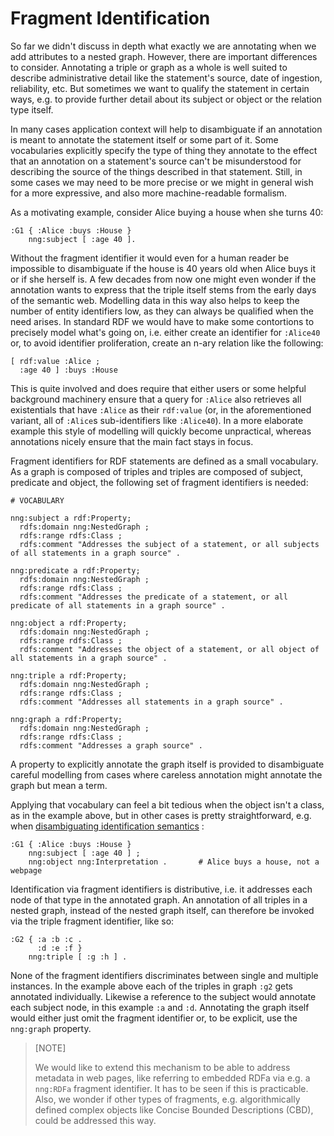 # Fragment Identification

So far we didn't discuss in depth what exactly we are annotating when we add attributes to a nested graph. However, there are important differences to consider.
Annotating a triple or graph as a whole is well suited to describe administrative detail like the statement's source, date of ingestion, reliability, etc.
But sometimes we want to qualify the statement in certain ways, e.g. to provide further detail about its subject or object or the relation type itself.

In many cases application context will help to disambiguate if an annotation is meant to annotate the statement itself or some part of it. Some vocabularies explicitly specify the type of thing they annotate to the effect that an annotation on a statement's source can't be misunderstood for describing the source of the things described in that statement.
Still, in some cases we may need to be more precise or we might in general wish for a more expressive, and also more machine-readable formalism.

As a motivating example, consider Alice buying a house when she turns 40:

```turtle
:G1 { :Alice :buys :House }
    nng:subject [ :age 40 ].
```

Without the fragment identifier it would even for a human reader be impossible to disambiguate if the house is 40 years old when Alice buys it or if she herself is. A few decades from now one might even wonder if the annotation wants to express that the triple itself stems from the early days of the semantic web.
Modelling data in this way also helps to keep the number of entity identifiers low, as they can always be qualified when the need arises. In standard RDF we would have to make some contortions to precisely model what's going on, i.e. either create an identifier for `:Alice40` or, to avoid identifier proliferation, create an n-ary relation like the following:

```turtle
[ rdf:value :Alice ;
  :age 40 ] :buys :House
```

This is quite involved and does require that either users or some helpful background machinery ensure that a query for `:Alice` also retrieves all existentials that have `:Alice` as their `rdf:value` (or, in the aforementioned variant, all of `:Alice`s sub-identifiers like `:Alice40`). In a more elaborate example this style of modelling will quickly become unpractical, whereas annotations nicely ensure that the main fact stays in focus.

Fragment identifiers for RDF statements are defined as a small vocabulary. As a graph is composed of triples and triples are composed of subject, predicate and object, the following set of fragment identifiers is needed:

```turtle
# VOCABULARY

nng:subject a rdf:Property;
  rdfs:domain nng:NestedGraph ;
  rdfs:range rdfs:Class ;
  rdfs:comment "Addresses the subject of a statement, or all subjects of all statements in a graph source" .

nng:predicate a rdf:Property;
  rdfs:domain nng:NestedGraph ;
  rdfs:range rdfs:Class ;
  rdfs:comment "Addresses the predicate of a statement, or all predicate of all statements in a graph source" .

nng:object a rdf:Property;
  rdfs:domain nng:NestedGraph ;
  rdfs:range rdfs:Class ;
  rdfs:comment "Addresses the object of a statement, or all object of all statements in a graph source" .

nng:triple a rdf:Property;
  rdfs:domain nng:NestedGraph ;
  rdfs:range rdfs:Class ;
  rdfs:comment "Addresses all statements in a graph source" .

nng:graph a rdf:Property;
  rdfs:domain nng:NestedGraph ;
  rdfs:range rdfs:Class ;
  rdfs:comment "Addresses a graph source" .
```

A property to explicitly annotate the graph itself is provided to disambiguate careful modelling from cases where careless annotation might annotate the graph but mean a term.

Applying that vocabulary can feel a bit tedious when the object isn't a class, as in the example above, but in other cases is pretty straightforward, e.g. when [disambiguating identification semantics](identification.md) :

```turtle
:G1 { :Alice :buys :House }
    nng:subject [ :age 40 ] ;
    nng:object nng:Interpretation .       # Alice buys a house, not a webpage
```

<!--
To ease the pain, we define some syntactic sugar:
- `:someIRI?s` to refer to the subject
- `:someIRI?p` to refer to the predicate
- `:someIRI?o` to refer to the object
- `:someIRI?t` to refer to the triple
- `:someIRI?g` to refer to the graph

For example:
```
:g1{ :a :b :c } 
:g1?s :d :e .
```
annotates the subject `:a` in `:g1` alone. 

Annotating multiple fragments is possible in the same way:
```
:g1 { :a :b :c } 
:g1?s :d :e .
:g1?o :d :f .
```
-->

Identification via fragment identifiers is distributive, i.e. it addresses each node of that type in the annotated graph. An annotation of all triples in a nested graph, instead of the nested graph itself, can therefore be invoked via the triple fragment identifier, like so:

```turtle
:G2 { :a :b :c . 
      :d :e :f }
    nng:triple [ :g :h ] .
```
None of the fragment identifiers discriminates between single and multiple instances. In the example above each of the triples in graph `:g2` gets annotated individually. Likewise a reference to the subject would annotate each subject node, in this example `:a` and `:d`. 
Annotating the graph itself would either just omit the fragment identifier or, to be explicit, use the `nng:graph` property.


> [NOTE] 
>
> We would like to extend this mechanism to be able to address metadata in web pages, like referring to embedded RDFa via e.g. a `nng:RDFa` fragment identifier. It has to be seen if this is practicable.
> Also, we wonder if other types of fragments, e.g. algorithmically defined complex objects like Concise Bounded Descriptions (CBD), could be addressed this way.